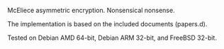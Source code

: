 McEliece asymmetric encryption. Nonsensical nonsense.

The implementation is based on the included documents (papers.d).

Tested on Debian AMD 64-bit, Debian ARM 32-bit, and FreeBSD 32-bit.
